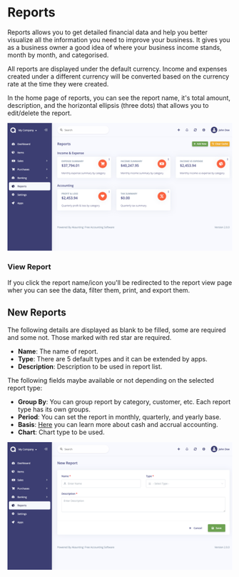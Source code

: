 Reports
=======

Reports allows you to get detailed financial data and help you better visualize all the information you need to improve your business. It gives you as a business owner a good idea of where your business income stands, month by month, and categorised.

All reports are displayed under the default currency. Income and expenses created under a different currency will be converted based on the currency rate at the time they were created.

In the home page of reports, you can see the report name, it's total amount, description, and the horizontal ellipsis (three dots) that allows you to edit/delete the report.

![reports list](_images/reports_list.png)

### View Report

If you click the report name/icon you'll be redirected to the report view page wher you can see the data, filter them, print, and export them.

## New Reports

The following details are displayed as blank to be filled, some are required and some not. Those marked with red star are required.

- **Name**: The name of report.
- **Type**: There are 5 default types and it can be extended by apps.
- **Description**: Description to be used in report list.

The following fields maybe available or not depending on the selected report type:

- **Group By**: You can group report by category, customer, etc. Each report type has its own groups.
- **Period**: You can set the report in monthly, quarterly, and yearly base.
- **Basis**: [Here](https://akaunting.com/docs/faq/accrual-vs-cash) you can learn more about cash and accrual accounting.
- **Chart**: Chart type to be used.

![reports form](_images/reports_form.png)
